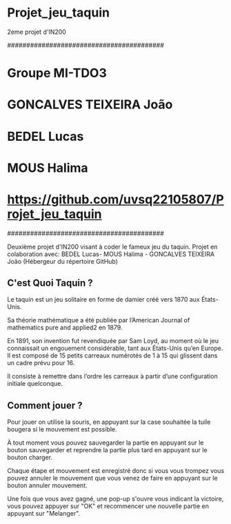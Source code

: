 # Projet_jeu_taquin
2eme projet d'IN200

#########################################
# Groupe MI-TDO3
# GONCALVES TEIXEIRA João
# BEDEL Lucas   
# MOUS Halima
# https://github.com/uvsq22105807/Projet_jeu_taquin
#########################################

Deuxième projet d'IN200 visant à coder le fameux jeu du taquin. Projet en colaboration avec: BEDEL Lucas- MOUS Halima - GONCALVES TEIXEIRA João (Hébergeur du répertoire GitHub)


## C'est Quoi Taquin ?

Le taquin est un jeu solitaire en forme de damier créé vers 1870 aux États-Unis. 

Sa théorie mathématique a été publiée par l’American Journal of mathematics pure and applied2 en 1879. 

En 1891, son invention fut revendiquée par Sam Loyd, au moment où le jeu connaissait un engouement considérable, tant aux États-Unis qu’en Europe. Il est composé de 15 petits carreaux numérotés de 1 à 15 qui glissent dans un cadre prévu pour 16. 

Il consiste à remettre dans l’ordre les carreaux à partir d’une configuration initiale quelconque.

## Comment jouer ?

Pour jouer on utilise la souris, en appuyant sur la case souhaitée la tuile bougera si le mouvement est possible.

À tout moment vous pouvez sauvegarder la partie en appuyant sur le bouton sauvegarder et reprendre la partie plus tard en appuyant sur le bouton charger.    

Chaque étape et mouvement est enregistré donc si vous vous trompez vous pouvez annuler le mouvement que vous venez de faire en appuyant sur le bouton annuler mouvement.

Une fois que vous avez gagné, une pop-up s'ouvre vous indicant la victoire, vous pouvez appuyer sur "OK" et recommencer une nouvelle partie en appuyant sur "Melanger".



